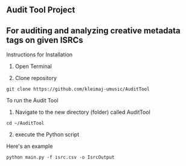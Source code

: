 ## Audit Tool Project

## For auditing and analyzing creative metadata tags on given ISRCs

Instructions for Installation

1. Open Terminal

2. Clone repository 
```
git clone https://github.com/kleimaj-umusic/AuditTool
```

To run the Audit Tool

1. Navigate to the new directory (folder) called AuditTool
```
cd ~/AuditTool
```
2. execute the Python script

Here's an example 
```
python main.py -f isrc.csv -o IsrcOutput
```
